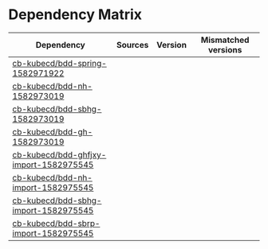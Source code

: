 # Dependency Matrix

Dependency | Sources | Version | Mismatched versions
---------- | ------- | ------- | -------------------
[cb-kubecd/bdd-spring-1582971922](https://github.com/cb-kubecd/bdd-spring-1582971922.git) |  | []() | 
[cb-kubecd/bdd-nh-1582973019](https://github.com/cb-kubecd/bdd-nh-1582973019.git) |  | []() | 
[cb-kubecd/bdd-sbhg-1582973019](https://github.com/cb-kubecd/bdd-sbhg-1582973019.git) |  | []() | 
[cb-kubecd/bdd-gh-1582973019](https://github.com/cb-kubecd/bdd-gh-1582973019.git) |  | []() | 
[cb-kubecd/bdd-ghfjxy-import-1582975545](https://github.com/cb-kubecd/bdd-ghfjxy-import-1582975545.git) |  | []() | 
[cb-kubecd/bdd-nh-import-1582975545](https://github.com/cb-kubecd/bdd-nh-import-1582975545.git) |  | []() | 
[cb-kubecd/bdd-sbhg-import-1582975545](https://github.com/cb-kubecd/bdd-sbhg-import-1582975545.git) |  | []() | 
[cb-kubecd/bdd-sbrp-import-1582975545](https://github.com/cb-kubecd/bdd-sbrp-import-1582975545.git) |  | []() | 
